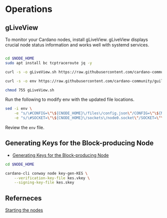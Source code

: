 # Operations


## gLiveView

To monitor your Cardano nodes, install gLiveView.
gLiveView displays crucial node status information and works well with systemd services.

``` bash

cd $NODE_HOME
sudo apt install bc tcptraceroute jq -y

curl -s -o gLiveView.sh https://raw.githubusercontent.com/cardano-community/guild-operators/master/scripts/cnode-helper-scripts/gLiveView.sh

curl -s -o env https://raw.githubusercontent.com/cardano-community/guild-operators/master/scripts/cnode-helper-scripts/env

chmod 755 gLiveView.sh
```

Run the following to modify env with the updated file locations.

``` bash
sed -i env \
    -e "s/\#CONFIG=\"\${CNODE_HOME}\/files\/config.json\"/CONFIG=\"\${NODE_HOME}\/config.json\"/g" \
    -e "s/\#SOCKET=\"\${CNODE_HOME}\/sockets\/node0.socket\"/SOCKET=\"\${NODE_HOME}\/db\/socket\"/g"
```

Review the ```env``` file.

## Generating Keys for the Block-producing Node

- [Generating Keys for the Block-producing Node](https://www.coincashew.com/coins/overview-ada/guide-how-to-build-a-haskell-stakepool-node/part-iii-operation/generating-keys-for-the-block-producing-node)

``` bash
cd $NODE_HOME

cardano-cli conway node key-gen-KES \
    --verification-key-file kes.vkey \
    --signing-key-file kes.skey
```

## Referneces

[Starting the nodes](https://www.coincashew.com/coins/overview-ada/guide-how-to-build-a-haskell-stakepool-node/part-iii-operation/starting-the-nodes)
